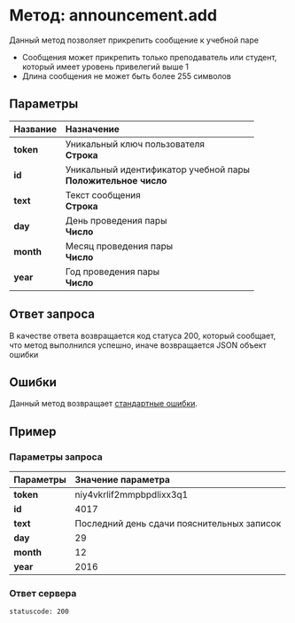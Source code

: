 # Метод: announcement.add<a name="announcement.add"></a>

Данный метод позволяет прикрепить сообщение к учебной паре
- Сообщения может прикрепить только преподаватель или студент, который имеет уровень привелегий выше 1
- Длина сообщения не может быть более 255 символов


## Параметры

| Название     | Назначение     |
| :------------- | :------------- |
| **token**       | Уникальный ключ пользователя  <br>**Строка**
| **id** | Уникальный идентификатор учебной пары<br>**Положительное число**
| **text** | Текст сообщения <br> **Строка**
| **day** | День проведения пары <br> **Число**
| **month** | Месяц проведения пары <br> **Число**
| **year** | Год проведения пары <br> **Число**

## Ответ запроса
В качестве ответа возвращается код статуса 200, который сообщает, что метод выполнился успешно, иначе возвращается JSON объект ошибки

## Ошибки
Данный метод возвращает [стандартные ошибки](#errors).<br>

## Пример

### Параметры запроса
| Параметры | Значение параметра     |
| :------------- | :------------- |
| **token**       | niy4vkrlif2mmpbpdlixx3q1
| **id** | 4017
| **text** | Последний день сдачи пояснительных записок
| **day** | 29
| **month** | 12
| **year** | 2016

### Ответ сервера

```
statuscode: 200
```
